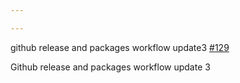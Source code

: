 ```yaml
---

---
```

    
github release and packages workflow update3 [#129](https://github.com/JantaeLeckie/monorepo-release-changesets/pull/129)
    
Github release and packages workflow update 3

